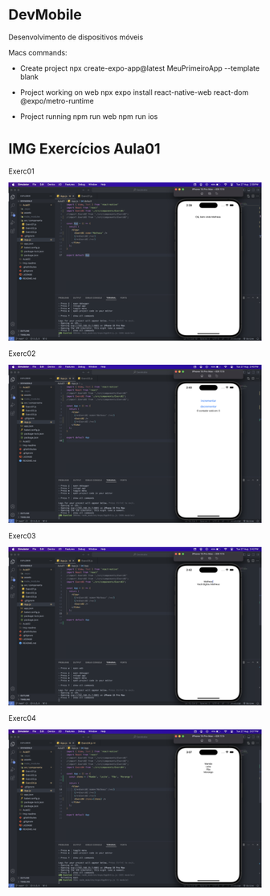# DevMobile
 Desenvolvimento de dispositivos móveis

Macs commands:

- Create project
npx create-expo-app@latest MeuPrimeiroApp --template blank

- Project working on web
npx expo install react-native-web react-dom @expo/metro-runtime

- Project running
npm run web
npm run ios

# IMG Exercícios Aula01

Exerc01

![exerc01ios](https://github.com/mharteux/DevMobile/blob/main/Img-readme/exerc01-ios.png)

Exerc02

![exerc02ios](https://github.com/mharteux/DevMobile/blob/main/Img-readme/exerc02-ios.png)

Exerc03

![exerc02ios](https://github.com/mharteux/DevMobile/blob/main/Img-readme/exerc03-ios.png)

Exerc04

![exerc02ios](https://github.com/mharteux/DevMobile/blob/main/Img-readme/exerc04-ios.png)
